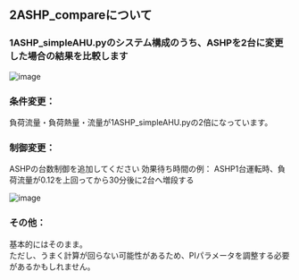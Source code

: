 ## 2ASHP_compareについて

### 1ASHP_simpleAHU.pyのシステム構成のうち、ASHPを2台に変更した場合の結果を比較します

![image](https://user-images.githubusercontent.com/27459538/112437496-5cfcb280-8d8a-11eb-8b7a-826fe1b40f2b.png)

### 条件変更：
負荷流量・負荷熱量・流量が1ASHP_simpleAHU.pyの2倍になっています。

### 制御変更：
ASHPの台数制御を追加してください
効果待ち時間の例：
ASHP1台運転時、負荷流量が0.12を上回ってから30分後に2台へ増段する  

![image](https://user-images.githubusercontent.com/27459538/112437753-9df4c700-8d8a-11eb-8a7b-b3432c4689c5.png)

### その他：
基本的にはそのまま。  
ただし、うまく計算が回らない可能性があるため、PIパラメータを調整する必要があるかもしれません。
